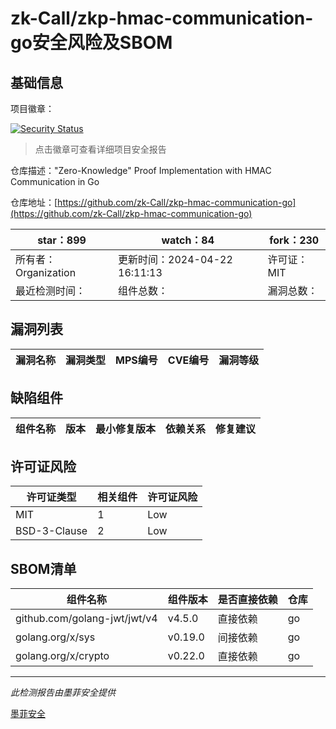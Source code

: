 # zk-Call/zkp-hmac-communication-go安全风险及SBOM

## 基础信息

项目徽章：

[![Security Status](https://www.murphysec.com/platform3/v31/badge/1783924370091601920.svg)](https://www.murphysec.com/console/report/1783924370037075968/1783924370091601920)

> 点击徽章可查看详细项目安全报告

仓库描述："Zero-Knowledge" Proof Implementation with HMAC Communication in Go

仓库地址：[https://github.com/zk-Call/zkp-hmac-communication-go](https://github.com/zk-Call/zkp-hmac-communication-go)

| star：899 | watch：84 | fork：230 |
| ----------- | -------------- | ------------ |
| 所有者：Organization | 更新时间：2024-04-22 16:11:13 | 许可证：MIT |
| 最近检测时间： | 组件总数： | 漏洞总数： |




## 漏洞列表

| 漏洞名称 | 漏洞类型 | MPS编号 | CVE编号 | 漏洞等级 |
| ------- | ------ | ------- | ------ | ----- |





## 缺陷组件

| 组件名称 | 版本 | 最小修复版本 | 依赖关系 | 修复建议 |
| -------- | ---- | ------------ | -------- | -------- |





## 许可证风险

| 许可证类型 | 相关组件 | 许可证风险 |
| ---------- | -------- | ---------- |
|MIT|1|Low|
|BSD-3-Clause|2|Low|




## SBOM清单

| 组件名称 | 组件版本 | 是否直接依赖 | 仓库 |
| -------- | -------- | ------------ | ---- |
|github.com/golang-jwt/jwt/v4|v4.5.0|直接依赖|go|
|golang.org/x/sys|v0.19.0|间接依赖|go|
|golang.org/x/crypto|v0.22.0|直接依赖|go|


------

*此检测报告由墨菲安全提供*

[墨菲安全](www.murphysec.com)